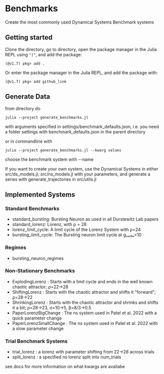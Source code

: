 # Benchmarks

Create the most commonly used Dynamical Systems Benchmark systems

## Getting started
Clone the directory, go to directory, open the package manager in the Julia REPL using `"]"`, and add the package:
```
(@v1.7) pkg> add .
```

Or enter the package manager in the Juila REPL, and add the package with:
```
(@v1.7) pkg> add github_link
```

## Generate Data
from directory do
```
julia --project generate_benchmarks.jl
```
with arguments specified in settings/benchmark_defaults.json, i.e. you need a folder settings with benchmark_defaults.json in the parent directory

or in commandline with
```
julia --project generate_benchmarks.jl --kwarg values
```
choose the benchmark system with --name 

If you want to create your own system, use the Dynamical Systems in either src/ds_models.jl, src/ns_models.jl with your parameters, and generate a series with generate_trajectories in src/utils.jl

## Implemented Systems
### Standard Benchmarks
- standard_bursting: Bursting Neuron as used in all Durstewitz Lab papers
- standard_lorenz: Lorenz, with ρ = 28
- lorenz_limit_cycle: A limit cycle of the Lorenz System with ρ=24
- bursting_limit_cycle: The Bursting neuron limit cycle at gₙₘ₀ₐ=10

### Regimes
- bursting_neuron_regimes

### Non-Stationary Benchmarks
- ExplodingLorenz : Starts with a limit cycle and ends in the 
well known chaotic attractor; ρ=22->28
- ShiftingLorenz : Starts with the chaotic attractor and shifts it "forward"; ρ=28->22
- ShrinkingLorenz : Starts with the chaotic attractor and shrinks and shifts it a bit; ρ=28->23, σ=10->5, β=8/3->0.5
- PaperLorenzBigChange : The ns system used in Patel et al. 2022 with a quick parameter change
- PaperLorenzSmallChange : The ns system used in Patel et al. 2022 with a slow parameter change

### Trial Benchmark Systems
- trial_lorenz : a lorenz with parameter shifting from 22->28 across trials
- split_lorenz : a specified ns lorenz split into num_trials

see docs for more information on what kwargs are availabe